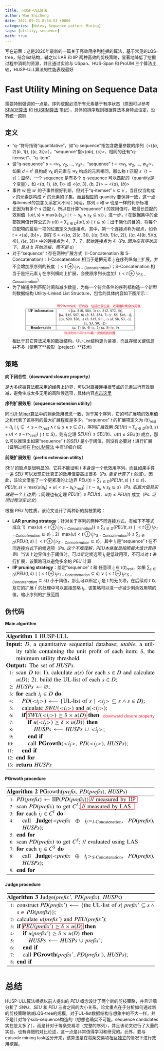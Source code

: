 ```yaml
---
title:  HUSP-ULL算法
author: Wan Shicheng
date: 2021-09-21 8:34:53 +0800
categories: [Notes, Sequence pattern Mining]
tags: [utility, sequence]
math: true
---
```


写在前面：这是2020年最新的一篇关于高效用序列挖掘的算法，基于常见的LQS-tree，结合list结构，辅之以 LAR 和 IIP 两种高效的剪枝策略，显著地降低了挖掘过程中消耗的资源，并且通过实验与 USpan、HUS-Span 和 ProUM 三个算法比较，HUSP-ULL算法的性能表现最好

# Fast Utility Mining on Sequence Data

需要特别强调的一点是，序列挖掘必须所有元素基于有序状态（原因可以参考 [SPADE算法](https://suarne.github.io/posts/SPADE/) 和 [HUSRM算法](https://suarne.github.io/posts/HUSRM/) 笔记），具体的排序规则根据算法本身特点设定，没有统一原则

## 定义

+ “q-”符号指待“quantitative”，如“q-sequence”指包含数量参数的序列（<\{($a$, 2)($b$, 1)\}, \{($c$, 3)\}>），“sequence”指<\{$ab$\}, \{$c$\}>，相同的还有“q-itemset”、“q-item”
+ 设“q-sequence” $s$ = <$v_1$, $v_2$, $\ldots$, $v_d$>，“sequence” $t$ = <$w_1$, $w_2$, $\ldots$, $w_{d^\prime}$>，如果 $d$ = $d^\prime$ 且构成 $v_k$ 的元素与 $w_k$ 构成的元素相同，那么称 $t$ 匹配 $s$（$t \sim s$）；显然，一个 sequence 是有多个 q-sequence 可以匹配的（quantity是个变量），如 <{$a$, 1}, {$b$, 1}> 或 <{$a$, 3}, {$b$, 2}>  $\sim$ <{$a$}, {$b$}>
+ 事件 $w$ 是 $w^\prime$ 的子事件很好判断，但对于“q-itemset” $v \subseteq v^\prime$，当且仅当构成 $v$ 的元素是构成 $v^\prime$ 的元素的子集，而且相应的 quantity 要保持一致，这一点与itemset的包含关系定义不同；同理，序列 $s$ 和 $w$ 也是一样的判断标准
+ 正因为有多个 $s$ 匹配 $t$，所以在计算“sequence” $t$ 的效用值时，取最长匹配的效用值（$u(t, s)$ = max\{$u(s_{k}) \mid t \sim s_{k} \land s_{k} \subseteq s$\}），进一步，$t$ 在数据集中的全部效用值计算公式为 $u(t)$ = $\sum_{s \in D}$\{$u(t, s) \mid t \subseteq s$\}；出于简化的目的，将每个匹配项的最后一项的位置定义为连接点，其中，第一个连接点称为起点，如令 $t$ = <\{a\}, {b}>，则在 $S$ = <\{($a$, 2)(c, 3)\}, \{($a$, 3)($b$, 1)($c$, 2)\}, \{($a$, 4)($b$, 5)($d$, 4)\}, \{($e$, 3)\}> 中的连接点为 4，7，7，起始连接点为 4（_Ps. 因为在有序状态下，是从 $b$ 开始连接，而不是 $a$_）
+ 对于“sequence” $t$ 存在两种扩展方式（I-Concatenation 和 S-Concatenation）：I-Concatenation 相当于是把元素 $i_j$ 在序列纵向上扩展，并不会增加原序列的长度（$<t$ $\oplus$ $i_{j}>_{I-Concatenation}$）；S-Concatenation 相当于是把元素 $i_j$ 在序列横向上扩展，会使原序列长度加1（$<t \oplus i_{j}>_{S-Concatenation}$）
+ 为了缩短序列匹配时间和减少数量，为每一个符合条件的序列都构造一个新型的数据结构 Utility-Linked List Structure，包含的具体内容如下图所示：![UL-List](/assets/img/algorithm/HUSP-ULL算法/image-20210920152924972.png)相比于其它算法采用的数据结构，UL-List结构更为紧凑，而且存储关键信息并不多（使用了**投影（preject）**技术)

## 策略

**向下闭合性（downward closure property）**

是大多挖掘算法都采用的经典上边界，可以对直接连接根节点的元素进行有效删减，避免生成太多无用的高阶候选项，具体内容[点击这里](https://suarne.github.io/posts/%E8%BE%A8%E6%9E%90Apriori%E4%B8%8EFP-Growth/)

**序列扩展效用（sequence extension utility）**

同[HUI-Miner算法](https://suarne.github.io/posts/HUI-Miner%E7%AE%97%E6%B3%95/)中的剩余效用概念一致，对于某个序列，它的可扩展项的效用值之和代表了该序列的最大扩展程度是多少。“sequence” $t$ 的扩展项定义为 $I(t)_{rest}$ = \{$i_{j} \mid i_{j} \in <s - t>_{rest} \land t \subseteq s \land s \in D$\}，序列扩展效用 $SEU(t)$ = $\sum_{s \in D}$\{$u(t, s)$ + $u(<s-t>_{rest})$ $\mid$ $t \subseteq S$\}，则有定理 $SEU(t^\prime) \le SEU(t)$、$u(t) \le SEU(t)$ 成立，那么可以推理出如果“sequence” $t$ 的$SEU$ 是小于阈值，则没有必要对 $t$ 进行扩展（证明过程在 [ProUM算法](https://ieeexplore.ieee.org/document/4782959) 中有详细介绍）

**前缀扩展效用（prefix extension utility）**

$SEU$ 的缺点是很明显的，它并不能证明 $t$ 本身是一个低效用序列，而且如果手算一遍 $SEU$ 可以发现它比真正的效用值要高出很多（_Ps. 重复计算了 t 的值_）。因此，该论文借鉴了一个更紧凑的上边界 $PEU(t)$ = $\sum_{s \in D}$\{$PEU(t, s) \mid t \subseteq s$\}、$PEU(t, s)$ = max\{$u(s_{k})$ + $u(<s - s_{k}>_{rest})$ $\mid$ $t \sim s_{k} \land s_{k} \subseteq s$\}（_Ps. 取最大值其实就是一个上边界_）；同理也有定理 $PEU(t^\prime) \le PEU(t)$、$u(t) \le PEU(t)$ 成立（_Ps. 证明过程详见论文_）

根据 $PEU$ 的性质，该论文设计了两种新的剪枝策略：

+ **LAR pruning strategy**：针对关于序列的两种不同连接方式，有如下不等式成立 1）max\{$u(<t \oplus i_{j}>_{I-Concatenation})$\} $\le$ $\sum_{s \in D}$\{$PEU(t, s)$ $\mid$ $<t \oplus i_{j}>_{I-Concatenation} \subseteq s$\}；2）max\{$u(<t \oplus i_{j}>_{S-Concatenation})$\} $\le$ $\sum_{s \in D}$\{$PEU(t, s)$ $\mid$ $<t \oplus i_{j}>_{S-Concatenation} \subseteq s$\}，其中 $i_j$ 是“sequence” $t$ 在不同连接方式下的候选项（_Ps. 这个不难理解，PEU本身就是按照最大值计算得到_）当该上边界值小于阈值时，可以断定候选项 $i_j$ 是低效用项，不可以对 $t$ 进行扩展，该策略可以避免多余的 $PEU$ 计算
+ **IIP pruning strategy**：给定“sequence” $t$ 和 任意项 $i_{j} \in I(t)_{rest}$，如果 $\sum_{s \in D}$\{$PEU(t, s)$ $\mid$ ($<t \oplus i_{j}>_{I-Concatenation} \subseteq s$) $\lor$ ($<t \oplus i_{j}>_{S-Concatenation} \subseteq s$)\} 小于阈值，那么可以断定 $i_j$ 是 $t$ 的无关项，在后续对 $t$ 以及它的扩展 $t^\prime$ 的处理中可以直接忽略 $i_j$，该策略可以进一步减少剩余效用项的值，缩小序列的扩展范围

## 伪代码

**Main algorithm**

![image-20210921080010290](/assets/img/algorithm/HUSP-ULL算法/image-20210921080010290.png)

**PGrwoth procedure**

![image-20210921080108262](/assets/img/algorithm/HUSP-ULL算法/image-20210921080108262.png)

**Judge procedure**

![image-20210921080224735](/assets/img/algorithm/HUSP-ULL算法/image-20210921080224735.png)

# 总结

HUSP-ULL算法根据以前人提出的 $PEU$ 概念设计了两个新的剪枝策略，并且详细分析了 $SWU$、$SEU$ 和 $PEU$ 三者之间的大小关系。论文重点在于分析如何通过新的剪枝策略缩减LQS-tree的规模，对于UL-list数据结构与想象中的不大一样，并不是针对每个sub-sequence构造的（想想也确实不可能，sequence candidates实在是太多了），而是针对于每条交易项（完整的序列），并且该论文进行了大量的实验，也有详细的对比论述，这一点是非常值得学习和研究的。此外，要与episode mining task区分开来，该算法是在每条交易项相互独立的情况下进行效用挖掘。

